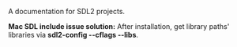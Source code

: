 A documentation for SDL2 projects.

**Mac SDL include issue solution:** After installation, get library paths' libraries via **sdl2-config --cflags --libs**.
